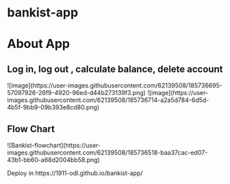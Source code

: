 # bankist-app
<h1>About App</h1>
<h2>Log in, log out , calculate balance, delete account </h2>
![image](https://user-images.githubusercontent.com/62139508/185736695-57097926-26f9-4920-96ed-d44b273139f3.png)
![image](https://user-images.githubusercontent.com/62139508/185736714-a2a5d784-6d5d-4b5f-9bb9-09b393e8cd80.png)

<h2>Flow Chart </h2>
![Bankist-flowchart](https://user-images.githubusercontent.com/62139508/185736518-baa37cac-ed07-43b1-bb60-a68d2004bb58.png)


<p> Deploy in https://1911-odl.github.io/bankist-app/ </p> 

